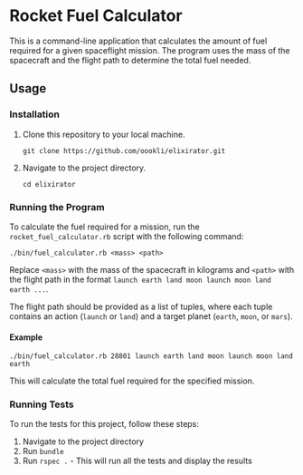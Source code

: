 # Rocket Fuel Calculator

This is a command-line application that calculates the amount of fuel required for a given spaceflight mission. The program uses the mass of the spacecraft and the flight path to determine the total fuel needed.

## Usage

### Installation

1. Clone this repository to your local machine.

   ```
   git clone https://github.com/oookli/elixirator.git
   ```

2. Navigate to the project directory.

   ```
   cd elixirator
   ```

### Running the Program

To calculate the fuel required for a mission, run the `rocket_fuel_calculator.rb` script with the following command:

```
./bin/fuel_calculator.rb <mass> <path>
```

Replace `<mass>` with the mass of the spacecraft in kilograms and `<path>` with the flight path in the format `launch earth land moon launch moon land earth ...`.

The flight path should be provided as a list of tuples, where each tuple contains an action (`launch` or `land`) and a target planet (`earth`, `moon`, or `mars`).

#### Example

```
./bin/fuel_calculator.rb 28801 launch earth land moon launch moon land earth
```

This will calculate the total fuel required for the specified mission.

### Running Tests

To run the tests for this project, follow these steps:
1. Navigate to the project directory
2. Run `bundle`
3. Run `rspec .` - This will run all the tests and display the results
